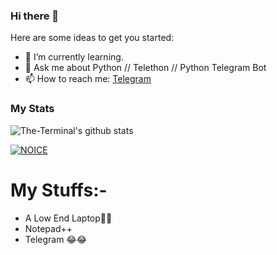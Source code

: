 ### Hi there 👋

Here are some ideas to get you started:

- 🌱 I’m currently learning.
- 💬 Ask me about Python // Telethon // Python Telegram Bot
- 📫 How to reach me: [Telegram](https://t.me/ProgrammingError)

### My Stats
![The-Terminal's github stats](https://github-readme-stats.vercel.app/api?username=ProgrammingError&show_icons=true&theme=midnight-purple)

[![NOICE](https://github-readme-stats.vercel.app/api/top-langs/?username=ProgrammingError&layout=compact&theme=radical)](https://github.com/ProgrammingError)


# My Stuffs:-

- A Low End Laptop🙂🙂
- Notepad++
- Telegram  😂😂
